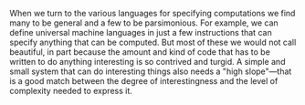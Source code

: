 When we turn to the various languages for specifying computations we find many to be general and a few to be parsimonious. For example, we can define universal machine languages in just a few instructions that can specify anything that can be computed. But most of these we would not call beautiful, in part because the amount and kind of code that has to be written to do anything interesting is so contrived and turgid. A simple and small system that can do interesting things also needs a "high slope"—that is a good match between the degree of interestingness and the level of complexity needed to express it.

